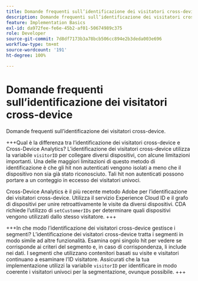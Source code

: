 ```yaml
---
title: Domande frequenti sull’identificazione dei visitatori cross-device
description: Domande frequenti sull’identificazione dei visitatori cross-device
feature: Implementation Basics
exl-id: da972fee-fe6e-45b2-af01-50674989c375
role: Developer
source-git-commit: 7d8df7173b3a78bcb506cc894e2b3deda003e696
workflow-type: tm+mt
source-wordcount: '191'
ht-degree: 100%

---
```


# Domande frequenti sull’identificazione dei visitatori cross-device

Domande frequenti sull’identificazione dei visitatori cross-device.

+++Qual è la differenza tra l’identificazione dei visitatori cross-device e Cross-Device Analytics?
L’identificazione dei visitatori cross-device utilizza la variabile `visitorID` per collegare diversi dispositivi, con alcune limitazioni importanti. Una delle maggiori limitazioni di questo metodo di identificazione è che gli hit non autenticati vengono isolati a meno che il dispositivo non sia già stato riconosciuto. Tali hit non autenticati possono portare a un conteggio in eccesso dei visitatori univoci.

Cross-Device Analytics è il più recente metodo Adobe per l’identificazione dei visitatori cross-device. Utilizza il servizio Experience Cloud ID e il grafo di dispositivi per unire retroattivamente le visite da diversi dispositivi. CDA richiede l’utilizzo di `setCustomerIDs` per determinare quali dispositivi vengono utilizzati dallo stesso visitatore.
+++

+++In che modo l’identificazione dei visitatori cross-device gestisce i segmenti?
L’identificazione dei visitatori cross-device tratta i segmenti in modo simile ad altre funzionalità. Esamina ogni singolo hit per vedere se corrisponde ai criteri del segmento e, in caso di corrispondenza, li include nei dati. I segmenti che utilizzano contenitori basati su visite e visitatori continuano a esaminare l’ID visitatore. Assicurati che la tua implementazione utilizzi la variabile `visitorID` per identificare in modo coerente i visitatori univoci per la segmentazione, ovunque possibile.
+++
